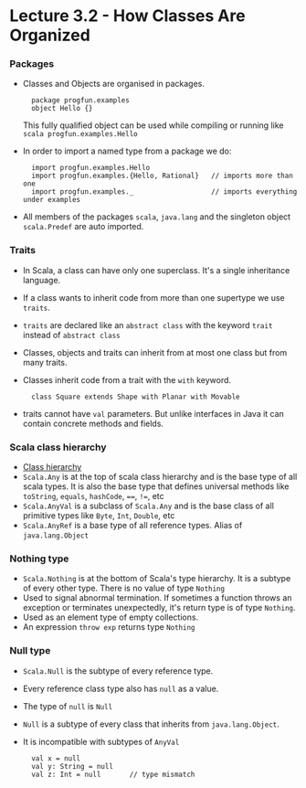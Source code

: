 # Lecture 3.2 - How Classes Are Organized

### Packages
+ Classes and Objects are organised in packages.

        package progfun.examples
        object Hello {}

    This fully qualified object can be used while compiling or running like `scala progfun.examples.Hello`

+ In order to import a named type from a package we do:

        import progfun.examples.Hello
        import progfun.examples.{Hello, Rational}   // imports more than one
        import progfun.examples._                   // imports everything under examples

+ All members of the packages `scala`, `java.lang` and the singleton object `scala.Predef` are auto imported.

### Traits
+ In Scala, a class can have only one superclass. It's a single inheritance language.
+ If a class wants to inherit code from more than one supertype we use `traits`.
+ `traits` are declared like an `abstract class` with the keyword  `trait` instead of `abstract class`
+ Classes, objects and traits can inherit from at most one class but from many traits.
+ Classes inherit code from a trait with the `with` keyword.

        class Square extends Shape with Planar with Movable

+ traits cannot have `val` parameters. But unlike interfaces in Java it can contain concrete methods and fields.

### Scala class hierarchy
+ [Class hierarchy](http://www.scala-lang.org/old/sites/default/files/images/classhierarchy.png)
+ `Scala.Any` is at the top of scala class hierarchy and is the base type of all scala types. It is also the base type that defines universal methods like `toString`, `equals`, `hashCode`, `==`, `!=`, etc
+ `Scala.AnyVal` is a subclass of `Scala.Any` and is the base class of all primitive types like `Byte`, `Int`, `Double`, etc
+ `Scala.AnyRef` is a base type of all reference types. Alias of `java.lang.Object`

### Nothing type
+ `Scala.Nothing` is at the bottom of Scala's type hierarchy. It is a subtype of every other type. There is no value of type `Nothing`
+ Used to signal abnormal termination. If sometimes a function throws an exception or terminates unexpectedly, it's return type is of type `Nothing`.
+ Used as an element type of empty collections.
+ An expression `throw exp` returns type `Nothing`

### Null type
+ `Scala.Null` is the subtype of every reference type.
+ Every reference class type also has `null` as a value.
+ The type of `null` is `Null`
+ `Null` is a subtype of every class that inherits from `java.lang.Object`.
+ It is incompatible with subtypes of `AnyVal`

        val x = null
        val y: String = null
        val z: Int = null       // type mismatch


